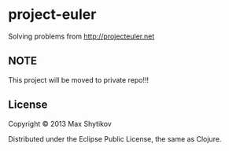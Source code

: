 # project-euler

Solving problems from http://projecteuler.net

## NOTE 
 
This project will be moved to private repo!!!

## License

Copyright © 2013 Max Shytikov

Distributed under the Eclipse Public License, the same as Clojure.
